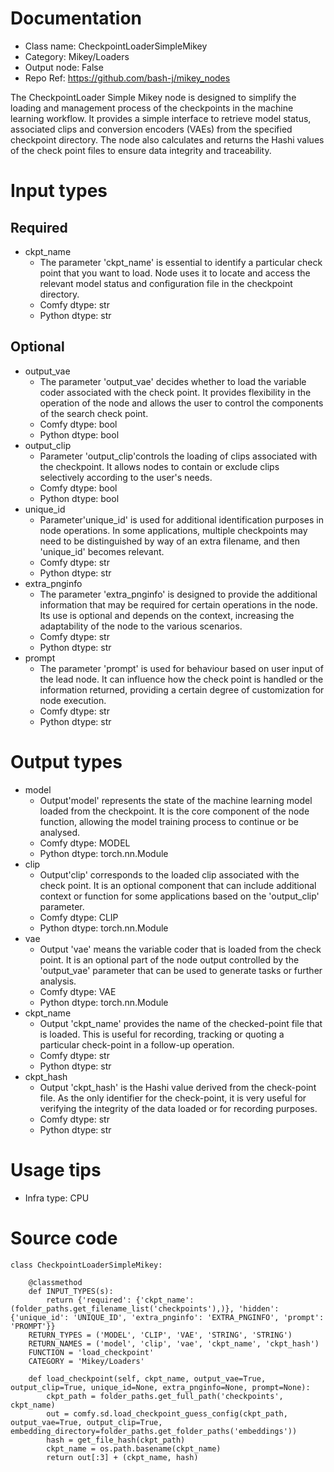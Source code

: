 # Documentation
- Class name: CheckpointLoaderSimpleMikey
- Category: Mikey/Loaders
- Output node: False
- Repo Ref: https://github.com/bash-j/mikey_nodes

The CheckpointLoader Simple Mikey node is designed to simplify the loading and management process of the checkpoints in the machine learning workflow. It provides a simple interface to retrieve model status, associated clips and conversion encoders (VAEs) from the specified checkpoint directory. The node also calculates and returns the Hashi values of the check point files to ensure data integrity and traceability.

# Input types
## Required
- ckpt_name
    - The parameter 'ckpt_name' is essential to identify a particular check point that you want to load. Node uses it to locate and access the relevant model status and configuration file in the checkpoint directory.
    - Comfy dtype: str
    - Python dtype: str
## Optional
- output_vae
    - The parameter 'output_vae' decides whether to load the variable coder associated with the check point. It provides flexibility in the operation of the node and allows the user to control the components of the search check point.
    - Comfy dtype: bool
    - Python dtype: bool
- output_clip
    - Parameter 'output_clip'controls the loading of clips associated with the checkpoint. It allows nodes to contain or exclude clips selectively according to the user's needs.
    - Comfy dtype: bool
    - Python dtype: bool
- unique_id
    - Parameter'unique_id' is used for additional identification purposes in node operations. In some applications, multiple checkpoints may need to be distinguished by way of an extra filename, and then 'unique_id' becomes relevant.
    - Comfy dtype: str
    - Python dtype: str
- extra_pnginfo
    - The parameter 'extra_pnginfo' is designed to provide the additional information that may be required for certain operations in the node. Its use is optional and depends on the context, increasing the adaptability of the node to the various scenarios.
    - Comfy dtype: str
    - Python dtype: str
- prompt
    - The parameter 'prompt' is used for behaviour based on user input of the lead node. It can influence how the check point is handled or the information returned, providing a certain degree of customization for node execution.
    - Comfy dtype: str
    - Python dtype: str

# Output types
- model
    - Output'model' represents the state of the machine learning model loaded from the checkpoint. It is the core component of the node function, allowing the model training process to continue or be analysed.
    - Comfy dtype: MODEL
    - Python dtype: torch.nn.Module
- clip
    - Output'clip' corresponds to the loaded clip associated with the check point. It is an optional component that can include additional context or function for some applications based on the 'output_clip' parameter.
    - Comfy dtype: CLIP
    - Python dtype: torch.nn.Module
- vae
    - Output 'vae' means the variable coder that is loaded from the check point. It is an optional part of the node output controlled by the 'output_vae' parameter that can be used to generate tasks or further analysis.
    - Comfy dtype: VAE
    - Python dtype: torch.nn.Module
- ckpt_name
    - Output 'ckpt_name' provides the name of the checked-point file that is loaded. This is useful for recording, tracking or quoting a particular check-point in a follow-up operation.
    - Comfy dtype: str
    - Python dtype: str
- ckpt_hash
    - Output 'ckpt_hash' is the Hashi value derived from the check-point file. As the only identifier for the check-point, it is very useful for verifying the integrity of the data loaded or for recording purposes.
    - Comfy dtype: str
    - Python dtype: str

# Usage tips
- Infra type: CPU

# Source code
```
class CheckpointLoaderSimpleMikey:

    @classmethod
    def INPUT_TYPES(s):
        return {'required': {'ckpt_name': (folder_paths.get_filename_list('checkpoints'),)}, 'hidden': {'unique_id': 'UNIQUE_ID', 'extra_pnginfo': 'EXTRA_PNGINFO', 'prompt': 'PROMPT'}}
    RETURN_TYPES = ('MODEL', 'CLIP', 'VAE', 'STRING', 'STRING')
    RETURN_NAMES = ('model', 'clip', 'vae', 'ckpt_name', 'ckpt_hash')
    FUNCTION = 'load_checkpoint'
    CATEGORY = 'Mikey/Loaders'

    def load_checkpoint(self, ckpt_name, output_vae=True, output_clip=True, unique_id=None, extra_pnginfo=None, prompt=None):
        ckpt_path = folder_paths.get_full_path('checkpoints', ckpt_name)
        out = comfy.sd.load_checkpoint_guess_config(ckpt_path, output_vae=True, output_clip=True, embedding_directory=folder_paths.get_folder_paths('embeddings'))
        hash = get_file_hash(ckpt_path)
        ckpt_name = os.path.basename(ckpt_name)
        return out[:3] + (ckpt_name, hash)
```